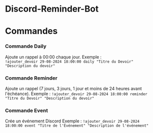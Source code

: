 # Discord-Reminder-Bot
# Commandes

### Commande Daily
Ajoute un rappel à 00:00 chaque jour.
Exemple : <br>
```!ajouter_devoir 29-08-2024 18:00:00 daily "Titre du Devoir" "Description du devoir"```

### Commande Reminder
Ajoute un rappel (7 jours, 3 jours, 1 jour et moins de 24 heures avant l'échéance).
Exemple :
```!ajouter_devoir 29-08-2024 18:00:00 reminder "Titre du Devoir" "Description du devoir"```
### Commande Event
Crée un événement Discord
Exemple : 
```!ajouter_devoir 29-08-2024 18:00:00 event "Titre de l'Événement" "Description de l'événement"```